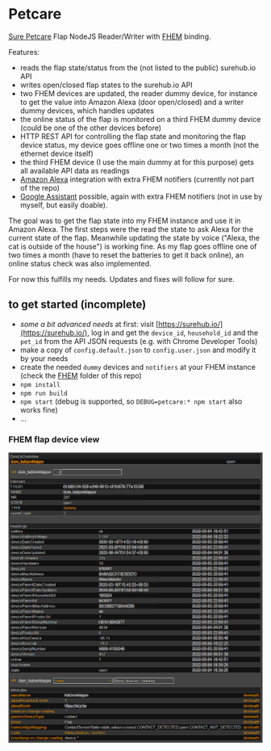 # Petcare

[Sure Petcare](https://www.surepetcare.com/) Flap NodeJS Reader/Writer with [FHEM](https://fhem.de/) binding.

Features:

- reads the flap state/status from the (not listed to the public) surehub.io API
- writes open/closed flap states to the surehub.io API
- two FHEM devices are updated, the reader dummy device, for instance to get the value into Amazon Alexa (door open/closed) and a writer dummy devices, which handles updates
- the online status of the flap is monitored on a third FHEM dummy device (could be one of the other devices before)
- HTTP REST API for controlling the flap state and monitoring the flap device status, my device goes offline one or two times a month (not the ethernet device itself)
- the third FHEM device (I use the main dummy at for this purpose) gets all available API data as readings
- [Amazon Alexa](https://alexa.amazon.com) integration with extra FHEM notifiers (currently not part of the repo)
- [Google Assistant](https://assistant.google.com) possible, again with extra FHEM notifiers (not in use by myself, but easily doable).

The goal was to get the flap state into my FHEM instance and use it in Amazon Alexa. The first steps were the read the state to ask Alexa for the current state of the flap.
Meanwhile updating the state by voice ("Alexa, the cat is outside of the house") is working fine.
As my flap goes offline one of two times a month (have to reset the batteries to get it back online), an online status check was also implemented.

For now this fulfills my needs. Updates and fixes will follow for sure.

## to get started (incomplete)

* *some a bit advanced needs* at first: visit [https://surehub.io/](https://surehub.io/), log in and get the `device_id`, `household_id` and the `pet_id` from the API JSON requests (e.g. with Chrome Developer Tools)
* make a copy of `config.default.json` to `config.user.json` and modify it by your needs
* create the needed `dummy` devices and `notifiers` at your FHEM instance (check the [FHEM]([FHEM](https://github.com/ronny332/Petcare/tree/master/FHEM)) folder of this repo)
* `npm install`
* `npm run build`
* `npm start` (debug is supported, so `DEBUG=petcare:* npm start` also works fine)
* ...

### FHEM flap device view
![FHEM readings for flap device](https://github.com/ronny332/Petcare/blob/master/FHEM/fhem_readings.png?raw=true)

